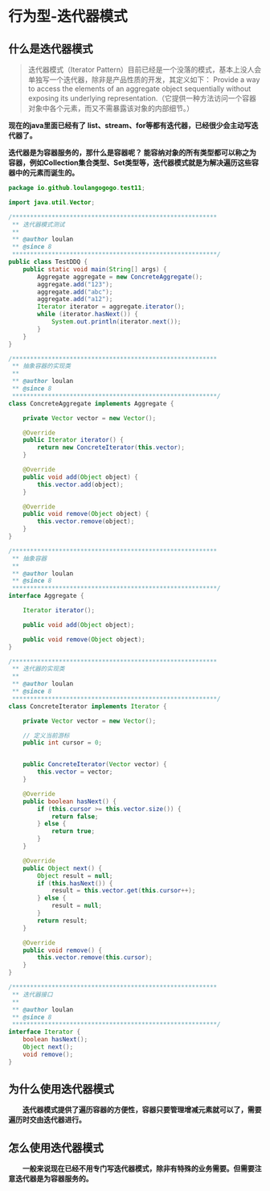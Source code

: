 # 行为型-迭代器模式

## 什么是迭代器模式

> 迭代器模式（Iterator Pattern）目前已经是一个没落的模式，基本上没人会单独写一个迭代器，除非是产品性质的开发，其定义如下：
> Provide a way to access the elements of an aggregate object sequentially without exposing its underlying representation.（它提供一种方法访问一个容器对象中各个元素，而又不需暴露该对象的内部细节。）



**现在的java里面已经有了 list、stream、for等都有迭代器，已经很少会主动写迭代器了。**



**迭代器是为容器服务的，那什么是容器呢？ 能容纳对象的所有类型都可以称之为容器，例如Collection集合类型、Set类型等，迭代器模式就是为解决遍历这些容器中的元素而诞生的。**



```java
package io.github.loulangogogo.test11;

import java.util.Vector;

/*********************************************************
 ** 迭代器模式测试
 **
 ** @author loulan
 ** @since 8
 *********************************************************/
public class TestDDQ {
    public static void main(String[] args) {
        Aggregate aggregate = new ConcreteAggregate();
        aggregate.add("123");
        aggregate.add("abc");
        aggregate.add("a12");
        Iterator iterator = aggregate.iterator();
        while (iterator.hasNext()) {
            System.out.println(iterator.next());
        }
    }
}

/*********************************************************
 ** 抽象容器的实现类
 **
 ** @author loulan
 ** @since 8
 *********************************************************/
class ConcreteAggregate implements Aggregate {

    private Vector vector = new Vector();

    @Override
    public Iterator iterator() {
        return new ConcreteIterator(this.vector);
    }

    @Override
    public void add(Object object) {
        this.vector.add(object);
    }

    @Override
    public void remove(Object object) {
        this.vector.remove(object);
    }
}

/*********************************************************
 ** 抽象容器
 **
 ** @author loulan
 ** @since 8
 *********************************************************/
interface Aggregate {

    Iterator iterator();

    public void add(Object object);

    public void remove(Object object);
}

/*********************************************************
 ** 迭代器的实现类
 **
 ** @author loulan
 ** @since 8
 *********************************************************/
class ConcreteIterator implements Iterator {

    private Vector vector = new Vector();

    // 定义当前游标
    public int cursor = 0;


    public ConcreteIterator(Vector vector) {
        this.vector = vector;
    }

    @Override
    public boolean hasNext() {
        if (this.cursor >= this.vector.size()) {
            return false;
        } else {
            return true;
        }
    }

    @Override
    public Object next() {
        Object result = null;
        if (this.hasNext()) {
            result = this.vector.get(this.cursor++);
        } else {
            result = null;
        }
        return result;
    }

    @Override
    public void remove() {
        this.vector.remove(this.cursor);
    }
}

/*********************************************************
 ** 迭代器接口
 **
 ** @author loulan
 ** @since 8
 *********************************************************/
interface Iterator {
    boolean hasNext();
    Object next();
    void remove();
}

```





## 为什么使用迭代器模式

&emsp;&emsp;**迭代器模式提供了遍历容器的方便性，容器只要管理增减元素就可以了，需要遍历时交由迭代器进行。**



## 怎么使用迭代器模式

&emsp;&emsp;**一般来说现在已经不用专门写迭代器模式，除非有特殊的业务需要。但需要注意迭代器是为容器服务的。**